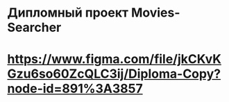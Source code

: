 # **Дипломный проект Movies-Searcher**

# **https://www.figma.com/file/jkCKvKGzu6so60ZcQLC3ij/Diploma-Copy?node-id=891%3A3857**